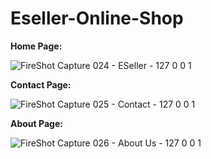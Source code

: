 # Eseller-Online-Shop


**Home Page:**

![FireShot Capture 024 - ESeller - 127 0 0 1](https://user-images.githubusercontent.com/53537359/150799144-18baabd8-c1f9-4be4-8d1a-cccd61c9663b.png)


**Contact Page:**

![FireShot Capture 025 - Contact - 127 0 0 1](https://user-images.githubusercontent.com/53537359/150805693-0f0335f4-5373-4102-b98f-8b32eddef4bc.png)


**About Page:**

![FireShot Capture 026 - About Us - 127 0 0 1](https://user-images.githubusercontent.com/53537359/150821713-4e16cc8e-8112-4819-9c25-29f0b16c5561.png)